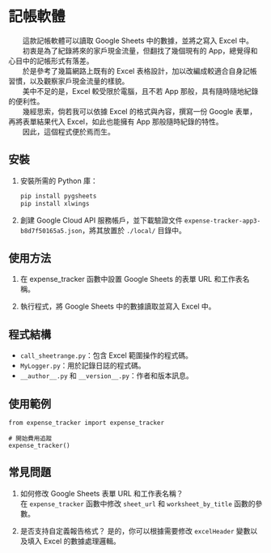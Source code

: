 # 記帳軟體

　　這款記帳軟體可以讀取 Google Sheets 中的數據，並將之寫入 Excel 中。  
　　初衷是為了紀錄將來的家戶現金流量，但翻找了幾個現有的 App，總覺得和心目中的記帳形式有落差。  
　　於是參考了幾篇網路上既有的 Excel 表格設計，加以改編成較適合自身記帳習慣，以及觀察家戶現金流量的樣貌。  
　　美中不足的是，Excel 較受限於電腦，且不若 App 那般，具有隨時隨地紀錄的便利性。  
　　幾經思索，倘若我可以依據 Excel 的格式與內容，撰寫一份 Google 表單，再將表單結果代入 Excel，如此也能擁有 App 那般隨時紀錄的特性。  
　　因此，這個程式便於焉而生。

## 安裝

1. 安裝所需的 Python 庫：
   ```bash
   pip install pygsheets
   pip install xlwings
   ```

2. 創建 Google Cloud API 服務帳戶，並下載驗證文件 `expense-tracker-app3-b8d7f50165a5.json`，將其放置於 `./local/` 目錄中。

## 使用方法  

1. 在 expense_tracker 函數中設置 Google Sheets 的表單 URL 和工作表名稱。

2. 執行程式，將 Google Sheets 中的數據讀取並寫入 Excel 中。

## 程式結構

+ `call_sheetrange.py`：包含 Excel 範圍操作的程式碼。  
+ `MyLogger.py`：用於記錄日誌的程式碼。  
+ `__author__.py` 和 `__version__.py`：作者和版本訊息。  

## 使用範例

```
from expense_tracker import expense_tracker

# 開始費用追蹤
expense_tracker()
```

## 常見問題

1. 如何修改 Google Sheets 表單 URL 和工作表名稱？  
在 `expense_tracker` 函數中修改 `sheet_url` 和 `worksheet_by_title` 函數的參數。

2. 是否支持自定義報告格式？
是的，你可以根據需要修改 `excelHeader` 變數以及填入 Excel 的數據處理邏輯。